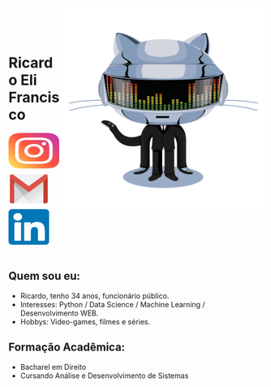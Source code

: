 <img align="right" width="400px" style="margin-top:-20px" src="/imgs/daftpunktocat-thomas.gif" width="70" height="400"/> </div>

</br>
</br>

<div dsplay="inline-block">
 
 <h1 align="left">Ricardo Eli Francisco</h1>
 <a href="https://www.instagram.com/ricardoelif">
    <img align="left" width="100px" src="/imgs/instagram.png" width="0" height="70">
 
 <a href = "mailto:contato@ricardoelca">
    <img align="left" width="80px" src="/imgs/email.png" width="35" height="80">

   <a href="https://www.linkedin.com/in/ricardoelif">
    <img width="80px" src="/imgs/linkedin.png" alt="linkedin" width="70" height="70">
   </a>
</div>

</br>

 
## Quem sou eu:

* Ricardo, tenho 34 anos, funcionário público. <br>
* Interesses: Python / Data Science / Machine Learning / Desenvolvimento WEB. <br>
* Hobbys: Video-games, filmes e séries. <br>


## Formação Acadêmica:

* Bacharel em Direito
* Cursando Análise e Desenvolvimento de Sistemas
</br>
</br>
